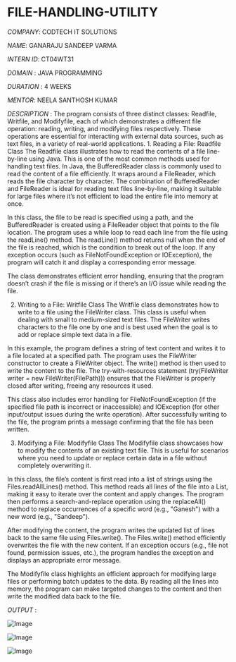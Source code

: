 # FILE-HANDLING-UTILITY

*COMPANY*: CODTECH IT SOLUTIONS

*NAME*: GANARAJU SANDEEP VARMA

*INTERN ID*: CT04WT31

*DOMAIN* : JAVA PROGRAMMING

*DURATION* : 4 WEEKS

*MENTOR*: NEELA SANTHOSH KUMAR  

*DESCRIPTION* : The program consists of three distinct classes: Readfile, Writfile, and Modifyfile, each of which demonstrates a different file operation: reading, writing, and modifying files respectively. These operations are essential for interacting with external data sources, such as text files, in a variety of real-world applications. 1. Reading a File: Readfile Class
The Readfile class illustrates how to read the contents of a file line-by-line using Java. This is one of the most common methods used for handling text files. In Java, the BufferedReader class is commonly used to read the content of a file efficiently. It wraps around a FileReader, which reads the file character by character. The combination of BufferedReader and FileReader is ideal for reading text files line-by-line, making it suitable for large files where it’s not efficient to load the entire file into memory at once.

In this class, the file to be read is specified using a path, and the BufferedReader is created using a FileReader object that points to the file location. The program uses a while loop to read each line from the file using the readLine() method. The readLine() method returns null when the end of the file is reached, which is the condition to break out of the loop. If any exception occurs (such as FileNotFoundException or IOException), the program will catch it and display a corresponding error message.

The class demonstrates efficient error handling, ensuring that the program doesn’t crash if the file is missing or if there’s an I/O issue while reading the file.

2. Writing to a File: Writfile Class
The Writfile class demonstrates how to write to a file using the FileWriter class. This class is useful when dealing with small to medium-sized text files. The FileWriter writes characters to the file one by one and is best used when the goal is to add or replace simple text data in a file.

In this example, the program defines a string of text content and writes it to a file located at a specified path. The program uses the FileWriter constructor to create a FileWriter object. The write() method is then used to write the content to the file. The try-with-resources statement (try(FileWriter writer = new FileWriter(FilePath))) ensures that the FileWriter is properly closed after writing, freeing any resources it used.

This class also includes error handling for FileNotFoundException (if the specified file path is incorrect or inaccessible) and IOException (for other input/output issues during the write operation). After successfully writing to the file, the program prints a message confirming that the file has been written.

3. Modifying a File: Modifyfile Class
The Modifyfile class showcases how to modify the contents of an existing text file. This is useful for scenarios where you need to update or replace certain data in a file without completely overwriting it.

In this class, the file’s content is first read into a list of strings using the Files.readAllLines() method. This method reads all lines of the file into a List<String>, making it easy to iterate over the content and apply changes. The program then performs a search-and-replace operation using the replaceAll() method to replace occurrences of a specific word (e.g., "Ganesh") with a new word (e.g., "Sandeep").

After modifying the content, the program writes the updated list of lines back to the same file using Files.write(). The Files.write() method efficiently overwrites the file with the new content. If an exception occurs (e.g., file not found, permission issues, etc.), the program handles the exception and displays an appropriate error message.

The Modifyfile class highlights an efficient approach for modifying large files or performing batch updates to the data. By reading all the lines into memory, the program can make targeted changes to the content and then write the modified data back to the file.

*OUTPUT* : 

![Image](https://github.com/user-attachments/assets/42f307cb-ebfa-4c80-a01a-8a76fde8f17f)

![Image](https://github.com/user-attachments/assets/b7f426b7-0931-481e-a6bf-199edccef96a)

![Image](https://github.com/user-attachments/assets/addb29dc-d25a-4db0-984e-e7affbafec7f)


